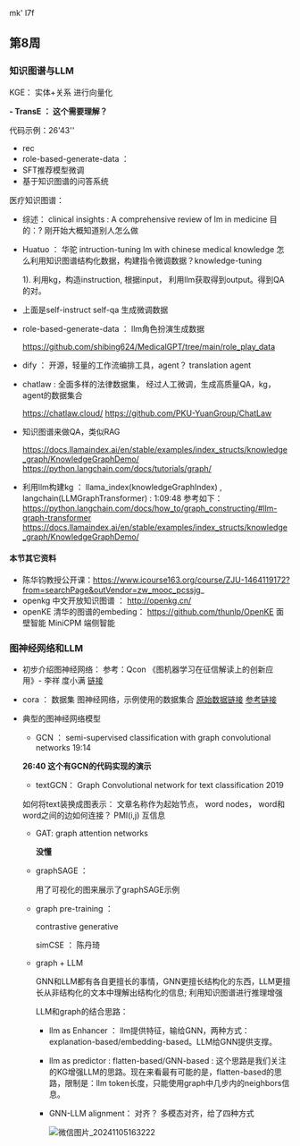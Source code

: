 mk'
l7f
## 第8周


### 知识图谱与LLM

KGE： 实体+关系 进行向量化

**- TransE ：  这个需要理解？**



代码示例：26'43''

- rec
- role-based-generate-data ： 
- SFT推荐模型微调
- 基于知识图谱的问答系统


医疗知识图谱：

- 综述： clinical insights : A comprehensive review of lm in medicine    目的：?  刚开始大概知道别人怎么做

- Huatuo ： 华驼  intruction-tuning lm with chinese medical knowledge
  怎么利用知识图谱结构化数据，构建指令微调数据？knowledge-tuning
  
  1). 利用kg，构造instruction, 根据input， 利用llm获取得到output。得到QA的对。 

- 上面是self-instruct  self-qa 生成微调数据
  
- role-based-generate-data ： llm角色扮演生成数据

  https://github.com/shibing624/MedicalGPT/tree/main/role_play_data
  
- dify ： 开源，轻量的工作流编排工具，agent？ translation agent 
- chatlaw : 全面多样的法律数据集， 经过人工微调，生成高质量QA，kg，agent的数据集合

  https://chatlaw.cloud/
  https://github.com/PKU-YuanGroup/ChatLaw
  
- 知识图谱来做QA，类似RAG

  https://docs.llamaindex.ai/en/stable/examples/index_structs/knowledge_graph/KnowledgeGraphDemo/
  https://python.langchain.com/docs/tutorials/graph/
  
- 利用llm构建kg ： llama_index(knowledgeGraphIndex) , langchain(LLMGraphTransformer) : 1:09:48 参考如下：
  https://python.langchain.com/docs/how_to/graph_constructing/#llm-graph-transformer
  https://docs.llamaindex.ai/en/stable/examples/index_structs/knowledge_graph/KnowledgeGraphDemo/  
  



#### 本节其它资料
- 陈华钧教授公开课：https://www.icourse163.org/course/ZJU-1464119172?from=searchPage&outVendor=zw_mooc_pcssjg_
- openkg 中文开放知识图谱 ： http://openkg.cn/
- openKE 清华的图谱的embeding： https://github.com/thunlp/OpenKE   面壁智能 MiniCPM  端侧智能


### 图神经网络和LLM

- 初步介绍图神经网络： 参考：Qcon 《图机器学习在征信解读上的创新应用》- 李祥  度小满  [链接](https://www.infoq.cn/article/wsg1e5yyvockjzj1vcqu)
- cora ： 数据集  图神经网络，示例使用的数据集合
  [原始数据链接](https://www.cs.umd.edu/~sen/lbc-proj/LBC.html)
  [参考链接](https://www.cnblogs.com/Catherinezhilin/p/16288734.html)
  
- 典型的图神经网络模型

  - GCN ： semi-supervised classification with graph convolutional networks   19:14

  **26:40  这个有GCN的代码实现的演示**

  - textGCN：  Graph Convolutional network for text classification 2019

  如何将text装换成图表示： 文章名称作为起始节点， word nodes， word和word之间的边如何连接？ PMI(i,j)  互信息

  - GAT: graph attention networks

    **没懂**

  - graphSAGE ： 

    用了可视化的图来展示了graphSAGE示例

  - graph pre-training ：

    contrastive
    generative
 
    simCSE  ： 陈丹琦

  - graph + LLM

    GNN和LLM都有各自更擅长的事情，GNN更擅长结构化的东西，LLM更擅长从非结构化的文本中理解出结构化的信息;
    利用知识图谱进行推理增强
 
    LLM和graph的结合思路：
    
      - llm as Enhancer  ： llm提供特征，输给GNN，两种方式：explanation-based/embedding-based。LLM给GNN提供支撑。
      - llm as predictor :  flatten-based/GNN-based : 这个思路是我们关注的KG增强LLM的思路。现在来看最有可能的是，flatten-based的思路，限制是：llm token长度，只能使用graph中几步内的neighbors信息。
      - GNN-LLM alignment： 对齐？  多模态对齐，给了四种方式  
        
        ![微信图片_20241105163222](https://github.com/user-attachments/assets/a7b9cfa3-6a3f-459c-a1e8-939b923de488)







